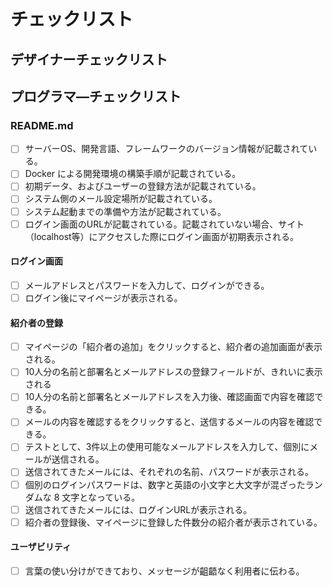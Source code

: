 # チェックリスト

## デザイナーチェックリスト



## プログラマ―チェックリスト
### README.md
- [ ] サーバーOS、開発言語、フレームワークのバージョン情報が記載されている。
- [ ] Docker による開発環境の構築手順が記載されている。
- [ ] 初期データ、およびユーザーの登録方法が記載されている。
- [ ] システム側のメール設定場所が記載されている。
- [ ] システム起動までの準備や方法が記載されている。
- [ ] ログイン画面のURLが記載されている。記載されていない場合、サイト（localhost等）にアクセスした際にログイン画面が初期表示される。
#### ログイン画面
- [ ] メールアドレスとパスワードを入力して、ログインができる。
- [ ] ログイン後にマイページが表示される。
#### 紹介者の登録
- [ ] マイページの「紹介者の追加」をクリックすると、紹介者の追加画面が表示される。
- [ ] 10人分の名前と部署名とメールアドレスの登録フィールドが、きれいに表示される
- [ ] 10人分の名前と部署名とメールアドレスを入力後、確認画面で内容を確認できる。
- [ ] メールの内容を確認するをクリックすると、送信するメールの内容を確認できる。
- [ ] テストとして、3件以上の使用可能なメールアドレスを入力して、個別にメールが送信される。
- [ ] 送信されてきたメールには、それぞれの名前、パスワードが表示される。
- [ ] 個別のログインパスワードは、数字と英語の小文字と大文字が混ざったランダムな 8 文字となっている。
- [ ] 送信されてきたメールには、ログインURLが表示される。
- [ ] 紹介者の登録後、マイページに登録した件数分の紹介者が表示されている。
#### ユーザビリティ
- [ ] 言葉の使い分けができており、メッセージが齟齬なく利用者に伝わる。
